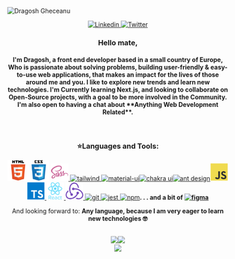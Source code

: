 ![Dragosh Gheceanu](https://user-images.githubusercontent.com/88434441/152643906-37ea17bc-3bce-496f-84bc-a83ce8e005ee.png)


<p align="center">
  <a href="https://www.linkedin.com/in/dragoshcode/">
    <img src="https://img.shields.io/badge/dragosh_gheceanu-%230077B5.svg?style=for-the-badge&logo=linkedin&logoColor=white" alt="Linkedin" />
 </a>
<a href="https://twitter.com/dragoshcode">
    <img src="https://img.shields.io/badge/-@dragoshcode-%231DA1F2.svg?style=for-the-badge&logo=Twitter&logoColor=white" alt="Twitter" />
 </a>

<h3 align="center">Hello mate,</h3>

<h4 align="center">I'm Dragosh, a front end developer based in a small country of Europe, Who is passionate about solving problems, building user-friendly & easy-to-use web applications, that makes an impact for the lives of those around me and you. I like to explore new trends and learn new technologies. I'm Currently learning Next.js, and looking to collaborate on Open-Source projects, with a goal to be more involved in the Community. I'm also open to having a chat about **Anything Web Development Related**.</h4>
<br>
  
<h3 align="center">⭐Languages and Tools:</h3>
<p align="center"> 
<a href="https://www.w3.org/html/" target="_blank" rel="noreferrer"> <img src="https://raw.githubusercontent.com/devicons/devicon/master/icons/html5/html5-original-wordmark.svg" alt="html5" width="47" height="47"/></a><a href="https://www.w3schools.com/css/" target="_blank" rel="noreferrer"><img src="https://raw.githubusercontent.com/devicons/devicon/master/icons/css3/css3-original-wordmark.svg" alt="css3" width="47" height="47"/></a> <a href="https://sass-lang.com" target="_blank" rel="noreferrer"> <img src="https://raw.githubusercontent.com/devicons/devicon/master/icons/sass/sass-original.svg" alt="sass" width="40" height="40"/> </a><a href="https://tailwindcss.com/" target="_blank" rel="noreferrer"> <img src="https://www.vectorlogo.zone/logos/tailwindcss/tailwindcss-icon.svg" alt="tailwind" width="40" height="40"/> </a><a href="https://mui.com" target="_blank" rel="noreferrer"><img width="40" height="40" alt="material-ui" src="https://user-images.githubusercontent.com/88434441/155882474-35cd90fa-8fa6-4894-94bf-ac56dc57b6e3.png"></a><a href="https://chakra-ui.com" target="_blank" rel="noreferrer"><img src="https://user-images.githubusercontent.com/88434441/155882597-fcbbbda6-301f-468a-9400-92c44f43b442.png" width="40" height="40" alt="chakra ui"></a><a href="https://ant.design" target="_blank" rel="noreferrer"><img src="https://gw.alipayobjects.com/zos/rmsportal/KDpgvguMpGfqaHPjicRK.svg" alt="ant design" width="40" height="40"></a><a href="https://developer.mozilla.org/en-US/docs/Web/JavaScript" target="_blank" rel="noreferrer"><img src="https://raw.githubusercontent.com/devicons/devicon/master/icons/javascript/javascript-original.svg" alt="javascript" width="40" height="40"/> </a><a href="https://www.typescriptlang.org/" target="_blank" rel="noreferrer"> <img src="https://raw.githubusercontent.com/devicons/devicon/master/icons/typescript/typescript-original.svg" alt="typescript" width="40" height="40"/> </a><a href="https://reactjs.org/" target="_blank" rel="noreferrer"> <img src="https://raw.githubusercontent.com/devicons/devicon/master/icons/react/react-original-wordmark.svg" alt="react" width="40" height="40"/> </a><a href="https://redux.js.org" target="_blank" rel="noreferrer"> <img src="https://raw.githubusercontent.com/devicons/devicon/master/icons/redux/redux-original.svg" alt="redux" width="40" height="40"/> </a> <a href="https://git-scm.com/" target="_blank" rel="noreferrer"> <img src="https://www.vectorlogo.zone/logos/git-scm/git-scm-icon.svg" alt="git" width="40" height="40"/> </a><a href="https://jestjs.io" target="_blank" rel="noreferrer"> <img src="https://www.vectorlogo.zone/logos/jestjsio/jestjsio-icon.svg" alt="jest" width="40" height="40"/> </a>
 <a href="https://www.npmjs.com" target="_blank" rel="noreferrer"><img src="https://user-images.githubusercontent.com/88434441/155883018-a70ed8d9-2e46-4268-b100-72cb9fa22e7f.png" alt="npm" width="40" height="40"></a><strong>. . . and a bit of <a href="https://figma.com" target="_blank"><img alt="figma" width="40" height="40" src="https://cdn.iconscout.com/icon/free/png-256/figma-3521426-2944870.png"/></a></strong></p>
<p align="center">And looking forward to: 
  <strong>Any language, because I am very eager to learn new technologies 🤓</strong></p>
<br>
<div align="center"><img src="https://github-readme-streak-stats.herokuapp.com/?user=dragoshcode&theme=swift"><img src="https://github-readme-stats.vercel.app/api?username=dragoshcode&theme=swift"/></div>
<div align = "center">
 <img src="https://github-readme-stats.vercel.app/api/top-langs/?username=dragoshcode&theme=swift&&layout=compact"
</div>

